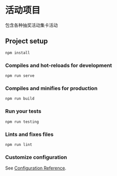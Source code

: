# 活动项目
包含各种抽奖活动集卡活动

## Project setup
```
npm install
```

### Compiles and hot-reloads for development
```
npm run serve
```

### Compiles and minifies for production
```
npm run build
```

### Run your tests
```
npm run testing
```

### Lints and fixes files
```
npm run lint
```

### Customize configuration
See [Configuration Reference](https://cli.vuejs.org/config/).
